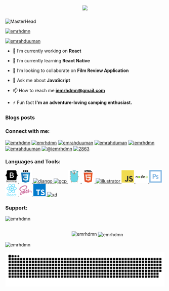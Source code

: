 <h1 align="center">
    <img src="https://readme-typing-svg.herokuapp.com/?font=Righteous&size=35&center=true&vCenter=true&width=500&height=70&duration=4000&lines=Hi+There+!+👋;+I'm+Emrah+!;+I'm+Front-end+Developer;" />
</h1>

![MasterHead](https://camo.githubusercontent.com/e4a569755580f96dce0e6d65bc761e0d9aef0fecae524ec73a1b0be60fc934fa/68747470733a2f2f7777772e6d79676f2e67652f75706c6f6164732f626c6f672f313538343032333739352e6a7067)

<p align="left"> <a href="https://github.com/ryo-ma/github-profile-trophy"><img src="https://github-profile-trophy.vercel.app/?username=emrhdmn" alt="emrhdmn" /></a> </p>

<p align="left"> <a href="https://twitter.com/emrahduuman" target="blank"><img src="https://img.shields.io/twitter/follow/emrahduuman?logo=twitter&style=for-the-badge" alt="emrahduuman" /></a> </p>

- 🔭 I’m currently working on **React**

- 🌱 I’m currently learning **React Native**

- 👯 I’m looking to collaborate on **Film Review Application**

- 💬 Ask me about **JavaScript**

- 📫 How to reach me **iemrhdmn@gmail.com**

- ⚡ Fun fact **I'm an adventure-loving camping enthusiast.**

### Blogs posts
<!-- BLOG-POST-LIST:START -->
<!-- BLOG-POST-LIST:END -->

<h3 align="left">Connect with me:</h3>
<p align="left">
<a href="https://codepen.io/emrhdmn" target="blank"><img align="center" src="https://raw.githubusercontent.com/rahuldkjain/github-profile-readme-generator/master/src/images/icons/Social/codepen.svg" alt="emrhdmn" height="30" width="40" /></a>
<a href="https://dev.to/emrhdmn" target="blank"><img align="center" src="https://raw.githubusercontent.com/rahuldkjain/github-profile-readme-generator/master/src/images/icons/Social/devto.svg" alt="emrhdmn" height="30" width="40" /></a>
<a href="https://twitter.com/emrahduuman" target="blank"><img align="center" src="https://raw.githubusercontent.com/rahuldkjain/github-profile-readme-generator/master/src/images/icons/Social/twitter.svg" alt="emrahduuman" height="30" width="40" /></a>
<a href="https://linkedin.com/in/emrahduman" target="blank"><img align="center" src="https://raw.githubusercontent.com/rahuldkjain/github-profile-readme-generator/master/src/images/icons/Social/linked-in-alt.svg" alt="emrahduman" height="30" width="40" /></a>
<a href="https://codesandbox.com/iemrhdmn" target="blank"><img align="center" src="https://raw.githubusercontent.com/rahuldkjain/github-profile-readme-generator/master/src/images/icons/Social/codesandbox.svg" alt="iemrhdmn" height="30" width="40" /></a>
<a href="https://instagram.com/emrahduuman" target="blank"><img align="center" src="https://raw.githubusercontent.com/rahuldkjain/github-profile-readme-generator/master/src/images/icons/Social/instagram.svg" alt="emrahduuman" height="30" width="40" /></a>
<a href="https://medium.com/@iemrhdmn" target="blank"><img align="center" src="https://raw.githubusercontent.com/rahuldkjain/github-profile-readme-generator/master/src/images/icons/Social/medium.svg" alt="@iemrhdmn" height="30" width="40" /></a>
<a href="https://discord.gg/2863" target="blank"><img align="center" src="https://raw.githubusercontent.com/rahuldkjain/github-profile-readme-generator/master/src/images/icons/Social/discord.svg" alt="2863" height="30" width="40" /></a>
</p>

<h3 align="left">Languages and Tools:</h3>
<p align="left"> <a href="https://getbootstrap.com" target="_blank" rel="noreferrer"> <img src="https://raw.githubusercontent.com/devicons/devicon/master/icons/bootstrap/bootstrap-plain-wordmark.svg" alt="bootstrap" width="40" height="40"/> </a> <a href="https://www.w3schools.com/css/" target="_blank" rel="noreferrer"> <img src="https://raw.githubusercontent.com/devicons/devicon/master/icons/css3/css3-original-wordmark.svg" alt="css3" width="40" height="40"/> </a> <a href="https://www.djangoproject.com/" target="_blank" rel="noreferrer"> <img src="https://cdn.worldvectorlogo.com/logos/django.svg" alt="django" width="40" height="40"/> </a> <a href="https://cloud.google.com" target="_blank" rel="noreferrer"> <img src="https://www.vectorlogo.zone/logos/google_cloud/google_cloud-icon.svg" alt="gcp" width="40" height="40"/> </a> <a href="https://golang.org" target="_blank" rel="noreferrer"> <img src="https://raw.githubusercontent.com/devicons/devicon/master/icons/go/go-original.svg" alt="go" width="40" height="40"/> </a> <a href="https://www.w3.org/html/" target="_blank" rel="noreferrer"> <img src="https://raw.githubusercontent.com/devicons/devicon/master/icons/html5/html5-original-wordmark.svg" alt="html5" width="40" height="40"/> </a> <a href="https://www.adobe.com/in/products/illustrator.html" target="_blank" rel="noreferrer"> <img src="https://www.vectorlogo.zone/logos/adobe_illustrator/adobe_illustrator-icon.svg" alt="illustrator" width="40" height="40"/> </a> <a href="https://developer.mozilla.org/en-US/docs/Web/JavaScript" target="_blank" rel="noreferrer"> <img src="https://raw.githubusercontent.com/devicons/devicon/master/icons/javascript/javascript-original.svg" alt="javascript" width="40" height="40"/> </a> <a href="https://nodejs.org" target="_blank" rel="noreferrer"> <img src="https://raw.githubusercontent.com/devicons/devicon/master/icons/nodejs/nodejs-original-wordmark.svg" alt="nodejs" width="40" height="40"/> </a> <a href="https://www.photoshop.com/en" target="_blank" rel="noreferrer"> <img src="https://raw.githubusercontent.com/devicons/devicon/master/icons/photoshop/photoshop-line.svg" alt="photoshop" width="40" height="40"/> </a> <a href="https://reactjs.org/" target="_blank" rel="noreferrer"> <img src="https://raw.githubusercontent.com/devicons/devicon/master/icons/react/react-original-wordmark.svg" alt="react" width="40" height="40"/> </a> <a href="https://sass-lang.com" target="_blank" rel="noreferrer"> <img src="https://raw.githubusercontent.com/devicons/devicon/master/icons/sass/sass-original.svg" alt="sass" width="40" height="40"/> </a> <a href="https://www.typescriptlang.org/" target="_blank" rel="noreferrer"> <img src="https://raw.githubusercontent.com/devicons/devicon/master/icons/typescript/typescript-original.svg" alt="typescript" width="40" height="40"/> </a> <a href="https://www.adobe.com/products/xd.html" target="_blank" rel="noreferrer"> <img src="https://cdn.worldvectorlogo.com/logos/adobe-xd.svg" alt="xd" width="40" height="40"/> </a> </p>

<h3 align="left">Support:</h3>
<p><a href="https://www.buymeacoffee.com/emrhdmn"> <img align="left" src="https://cdn.buymeacoffee.com/buttons/v2/default-yellow.png" height="50" width="210" alt="emrhdmn" /></a></p><br><br>

<p><img align="left" src="https://github-readme-stats.vercel.app/api/top-langs?username=emrhdmn&show_icons=true&locale=en&layout=compact" alt="emrhdmn" /></p>

<p>&nbsp;<img align="center" src="https://github-readme-stats.vercel.app/api?username=emrhdmn&show_icons=true&locale=en" alt="emrhdmn" /></p>

<p><img align="center" src="https://github-readme-streak-stats.herokuapp.com/?user=emrhdmn&" alt="emrhdmn" /></p>

<picture>
  <source media="(prefers-color-scheme: dark)" srcset="https://raw.githubusercontent.com/emrhdmn/emrhdmn/output/github-contribution-grid-snake-dark.svg">
  <source media="(prefers-color-scheme: light)" srcset="https://raw.githubusercontent.com/emrhdmn/emrhdmn/output/github-contribution-grid-snake.svg">
  <img alt="github contribution grid snake animation" src="https://raw.githubusercontent.com/emrhdmn/emrhdmn/output/github-contribution-grid-snake.svg">
</picture>